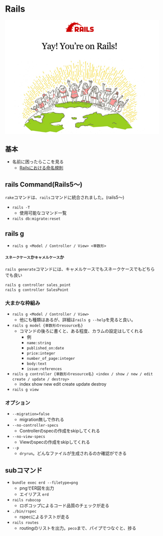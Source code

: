 # Rails
![Rails5](https://raw.githubusercontent.com/tabunmuri/study/master/images/rails5.png)

## 基本
- 名前に困ったらここを見る
	- [Railsにおける命名規則](http://qiita.com/gakkie/items/3afcd505c786364aa5fa)

## rails Command(Rails5〜)

`rake`コマンドは、`rails`コマンドに統合されました。(rails5〜)

- `rails -T`
	- 使用可能なコマンド一覧
- `rails db:migrate:reset`

## rails g
- `rails g <Model / Controller / View> <単数形>`

#### `スネークケース`か`キャメルケース`か

`rails generate`コマンドには、キャメルケースでもスネークケースでもどちらでも良い

```
rails g controller sales_point
rails g controller SalesPoint
```

### 大まかな枠組み
- `rails g <Model / Controller / View>`
	- 他にも種類はあるが、詳細は`rails g --help`を見ると良い。
- `rails g model {単数形のresource名}`
	- コマンドの後ろに書くと、ある程度、カラムの設定はしてくれる
		- 例
		- `name:string`
		- `published_on:date`
		- `price:integer`
		- `number_of_page:integer`
		- `body:text`
		- `issue:references`
- `rails g controller {単数形のresource名} <index / show / new / edit create / update / destroy>`
	- index show new edit create update destroy
- `rails g view`


### オプション
- `--migration=false`
	- migration無しで作れる
- `--no-controller-specs`
	- Controllerのspecの作成をskipしてくれる
- `--no-view-specs`
 	- Viewのspecの作成をskipしてくれる
- `--p` 
	- `dryrun`。どんなファイルが生成されるのか確認ができる

## subコマンド
- `bundle exec erd --filetype=png`
	- pngでER図を出力
	- エイリアス `erd`
- `rails rubocop`
	- ロボコップによるコード品質のチェックが走る
- `./bin/rspec`
	- rspecによるテストが走る
- `rails routes`
	- routingのリストを出力。`peco`まで、パイプでつなぐと、捗る

